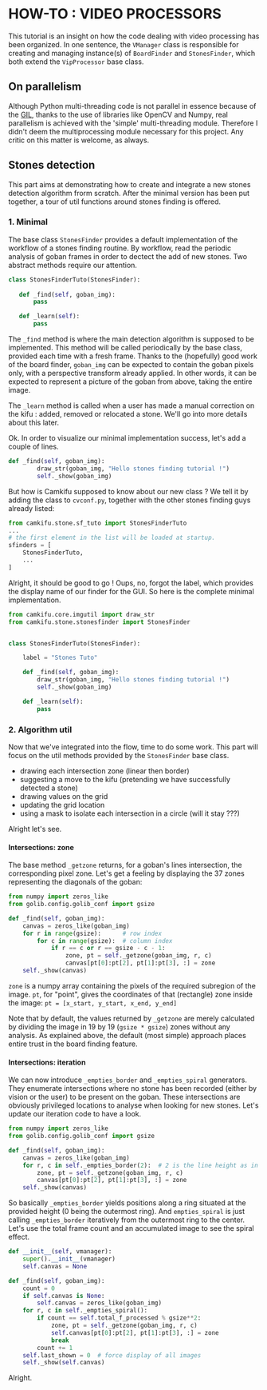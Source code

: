 # HOW-TO : VIDEO PROCESSORS

This tutorial is an insight on how the code dealing with video processing has been organized. In one sentence, the `VManager` class is responsible for creating and managing instance(s) of `BoardFinder` and `StonesFinder`, which both extend the `VipProcessor` base class.

## On parallelism

Although Python multi-threading code is not parallel in essence because of the [GIL](https://wiki.python.org/moin/GlobalInterpreterLock), thanks to the use of libraries like OpenCV and Numpy, real parallelism is achieved with the 'simple' multi-threading module. Therefore I didn't deem the multiprocessing module necessary for this project. Any critic on this matter is welcome, as always.


## Stones detection

This part aims at demonstrating how to create and integrate a new stones detection algorithm frorm scratch. After the minimal version has been put together, a tour of util functions around stones finding is offered.

### 1. Minimal

The base class `StonesFinder` provides a default implementation of the workflow of a stones finding routine. By workflow, read the periodic analysis of goban frames in order to dectect the add of new stones. Two abstract methods require our attention.

 ```python
class StonesFinderTuto(StonesFinder):
        
    def _find(self, goban_img):
        pass

    def _learn(self):
        pass
 ```
 
The `_find` method is where the main detection algorithm is supposed to be implemented. This method will be called periodically by the base class, provided each time with a fresh frame. Thanks to the (hopefully) good work of the board finder, `goban_img` can be expected to contain the goban pixels only, with a perspective transform already applied. In other words, it can be expected to represent a picture of the goban from above, taking the entire image.

The `_learn` method is called when a user has made a manual correction on the kifu : added, removed or relocated a stone. We'll go into more details about this later.
 
Ok. In order to visualize our minimal implementation success, let's add a couple of lines.

```python
def _find(self, goban_img):
        draw_str(goban_img, "Hello stones finding tutorial !")
        self._show(goban_img)
```

But how is Camkifu supposed to know about our new class ? We tell it by adding the class to `cvconf.py`, together with the other stones finding guys already listed:

```python
from camkifu.stone.sf_tuto import StonesFinderTuto
...
# the first element in the list will be loaded at startup.
sfinders = [
    StonesFinderTuto,
    ...
]
```

Alright, it should be good to go ! Oups, no, forgot the label, which provides the display name of our finder for the GUI. So here is the complete minimal implementation.

```python
from camkifu.core.imgutil import draw_str
from camkifu.stone.stonesfinder import StonesFinder


class StonesFinderTuto(StonesFinder):

    label = "Stones Tuto"

    def _find(self, goban_img):
        draw_str(goban_img, "Hello stones finding tutorial !")
        self._show(goban_img)

    def _learn(self):
        pass
```

### 2. Algorithm util

Now that we've integrated into the flow, time to do some work. This part will focus on the util methods provided by the `StonesFinder` base class.

- drawing each intersection zone (linear then border)
- suggesting a move to the kifu (pretending we have successfully detected a stone)
- drawing values on the grid
- updating the grid location
- using a mask to isolate each intersection in a circle (will it stay ???)

Alright let's see.

#### Intersections: zone

The base method `_getzone` returns, for a goban's lines intersection, the corresponding pixel zone. Let's get a feeling by displaying the 37 zones representing the diagonals of the goban:
 
```python
from numpy import zeros_like
from golib.config.golib_conf import gsize

def _find(self, goban_img):
    canvas = zeros_like(goban_img)
    for r in range(gsize):      # row index
        for c in range(gsize):  # column index
            if r == c or r == gsize - c - 1:
                zone, pt = self._getzone(goban_img, r, c)
                canvas[pt[0]:pt[2], pt[1]:pt[3], :] = zone
    self._show(canvas)
```

`zone` is a numpy array containing the pixels of the required subregion of the image. `pt`, for "point", gives the coordinates of that (rectangle) zone inside the image: `pt = [x_start, y_start, x_end, y_end]` 

Note that by default, the values returned by `_getzone` are merely calculated by dividing the image in 19 by 19 (`gsize * gsize`) zones without any analysis. As explained above, the default (most simple) approach places entire trust in the board finding feature.

#### Intersections: iteration

We can now introduce `_empties_border` and `_empties_spiral` generators. They enumerate intersections where no stone has been recorded (either by vision or the user) to be present on the goban. These intersections are obviously privileged locations to analyse when looking for new stones. Let's update our iteration code to have a look.
 
```python
from numpy import zeros_like
from golib.config.golib_conf import gsize

def _find(self, goban_img):
    canvas = zeros_like(goban_img)
    for r, c in self._empties_border(2):  # 2 is the line height as in go vocabulary (0-based)
        zone, pt = self._getzone(goban_img, r, c)
        canvas[pt[0]:pt[2], pt[1]:pt[3], :] = zone
    self._show(canvas)
```

So basically `_empties_border` yields positions along a ring situated at the provided height (0 being the outermost ring). And `empties_spiral` is just calling `_empties_border` iteratively from the outermost ring to the center. Let's use the total frame count and an accumulated image to see the spiral effect.

```python
def __init__(self, vmanager):
    super().__init__(vmanager)
    self.canvas = None

def _find(self, goban_img):
    count = 0
    if self.canvas is None:
        self.canvas = zeros_like(goban_img)
    for r, c in self._empties_spiral():
        if count == self.total_f_processed % gsize**2:
            zone, pt = self._getzone(goban_img, r, c)
            self.canvas[pt[0]:pt[2], pt[1]:pt[3], :] = zone
            break
        count += 1
    self.last_shown = 0  # force display of all images
    self._show(self.canvas)
```

Alright.